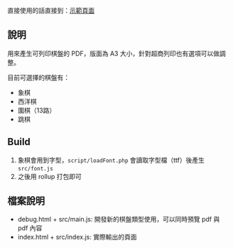 直接使用的話直接到：[示範頁面](https://ren1244.github.io/board-pdf-generator/)

## 說明

用來產生可列印棋盤的 PDF，版面為 A3 大小，針對超商列印也有選項可以做調整。

目前可選擇的棋盤有：

* 象棋
* 西洋棋
* 圍棋（13路）
* 跳棋

## Build

1. 象棋會用到字型，`script/loadFont.php` 會讀取字型檔（ttf）後產生 `src/font.js`
2. 之後用 rollup 打包即可

## 檔案說明

* debug.html + src/main.js: 開發新的棋盤類型使用，可以同時預覽 pdf 與 pdf 內容
* index.html + src/index.js: 實際輸出的頁面
